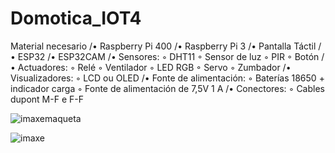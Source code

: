 # Domotica_IOT4



Material necesario
/• Raspberry Pi 400
/• Raspberry Pi 3
/• Pantalla Táctil
/• ESP32
/• ESP32CAM
/• Sensores:
◦ DHT11
◦ Sensor de luz
◦ PIR
◦ Botón
/• Actuadores:
◦ Relé
◦ Ventilador
◦ LED RGB
◦ Servo
◦ Zumbador
/• Visualizadores:
◦ LCD ou OLED
/• Fonte de alimentación:
◦ Baterías 18650 + indicador carga
◦ Fonte de alimentación de 7,5V 1 A
/• Conectores:
◦ Cables dupont M-F e F-F

![imaxemaqueta](https://user-images.githubusercontent.com/129267302/232457295-65626993-a827-426c-ae8e-9e79e2096288.png)

![imaxe](https://user-images.githubusercontent.com/129267302/233946913-6199e0c0-f067-4459-a4d0-54d5cdfdf04a.png)
